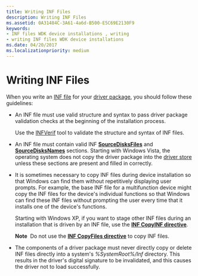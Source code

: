 ```yaml
---
title: Writing INF Files
description: Writing INF Files
ms.assetid: 0A31484C-3A61-4a6d-B500-E5C69E2130F9
keywords:
- INF files WDK device installations , writing
- writing INF files WDK device installations
ms.date: 04/20/2017
ms.localizationpriority: medium
---
```


# Writing INF Files


When you write an [INF file](overview-of-inf-files.md) for your [driver package](driver-packages.md), you should follow these guidelines:

-   An INF file must use valid structure and syntax to pass driver package validation checks at the beginning of the installation process.

    Use the [INFVerif](../devtest/infverif.md) tool to validate the structure and syntax of INF files.

-   An INF file must contain valid INF [**SourceDisksFiles**](inf-sourcedisksfiles-section.md) and [**SourceDisksNames**](inf-sourcedisksnames-section.md) sections. Starting with Windows Vista, the operating system does not copy the driver package into the [driver store](driver-store.md) unless these sections are present and filled in correctly.

-   It is sometimes necessary to copy INF files during device installation so that Windows can find them without repetitively displaying user prompts. For example, the base INF file for a multifunction device might copy the INF files for the device's individual functions so that Windows can find these INF files without prompting the user every time that it installs one of the device's functions.

    Starting with Windows XP, if you want to stage other INF files during an installation that is driven by an INF file, use the [**INF CopyINF directive**](inf-copyinf-directive.md).

    **Note**  Do not use the [**INF CopyFiles directive**](inf-copyfiles-directive.md) to copy INF files.

     

-   The components of a driver package must never directly copy or delete INF files directly into a system's *%SystemRoot%/Inf* directory. This results in the driver's digital signature to be invalidated, and this causes the driver not to load successfully.

 

 





